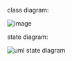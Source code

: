 class diagram:

![image](https://user-images.githubusercontent.com/75387956/103787172-8d5f6b00-503d-11eb-852f-e00be1c9d8f0.png)


state diagram:

![uml state diagram](https://user-images.githubusercontent.com/75387956/103080714-b06a3380-45d6-11eb-95c2-eff963756edb.png)
